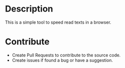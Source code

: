 # Description
This is a simple tool to speed read texts in a browser.

# Contribute
- Create Pull Requests to contribute to the source code.
- Create issues if found a bug or have a suggestion.
